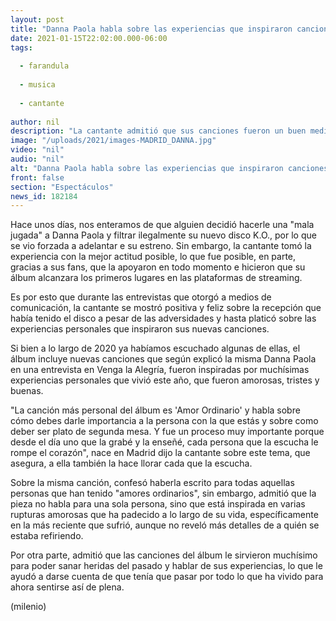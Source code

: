 ```yaml
---
layout: post
title: "Danna Paola habla sobre las experiencias que inspiraron canciones de su nuevo álbum"
date: 2021-01-15T22:02:00.000-06:00
tags:
  
  - farandula
  
  - musica
  
  - cantante
  
author: nil
description: "La cantante admitió que sus canciones fueron un buen medio para hablar de su corazón roto y sanar heridas del pasado. "
image: "/uploads/2021/images-MADRID_DANNA.jpg"
video: "nil"
audio: "nil"
alt: "Danna Paola habla sobre las experiencias que inspiraron canciones de su nuevo álbum"
front: false
section: "Espectáculos"
news_id: 182184
---
```


Hace unos días, nos enteramos de que alguien decidió hacerle una "mala jugada" a Danna Paola y filtrar ilegalmente su nuevo disco K.O., por lo que se vio forzada a adelantar e su estreno. Sin embargo, la cantante tomó la experiencia con la mejor actitud posible, lo que fue posible, en parte, gracias a sus fans, que la apoyaron en todo momento e hicieron que su álbum alcanzara los primeros lugares en las plataformas de streaming. 

Es por esto que durante las entrevistas que otorgó a medios de comunicación, la cantante se mostró positiva y feliz sobre la recepción que había tenido el disco a pesar de las adversidades y hasta platicó sobre las experiencias personales que inspiraron sus nuevas canciones.  

Si bien a lo largo de 2020 ya habíamos escuchado algunas de ellas, el álbum incluye nuevas canciones que según explicó la misma Danna Paola en una entrevista en Venga la Alegría,  fueron inspiradas por muchísimas experiencias personales que vivió este año, que fueron amorosas, tristes y buenas.  

"La canción más personal del álbum es 'Amor Ordinario' y habla sobre cómo debes darle importancia a la persona con la que estás y sobre como deber ser plato de segunda mesa. Y fue un proceso muy importante porque desde el día uno que la grabé y la enseñé, cada persona que la escucha le rompe el corazón", nace en Madrid dijo la cantante sobre este tema, que asegura, a ella también la hace llorar cada que la escucha.  

Sobre la misma canción, confesó haberla escrito para todas aquellas personas que han tenido "amores ordinarios", sin embargo, admitió que la pieza no habla para una sola persona, sino que está inspirada en varias rupturas amorosas que ha padecido a lo largo de su vida, específicamente en la más reciente que sufrió, aunque no reveló más detalles de a quién se estaba refiriendo.  

Por otra parte, admitió que las canciones del álbum le sirvieron muchísimo para poder sanar heridas del pasado y hablar de sus experiencias, lo que le ayudó a darse cuenta de que tenía que pasar por todo lo que ha vivido para ahora sentirse así de plena.  

(milenio)